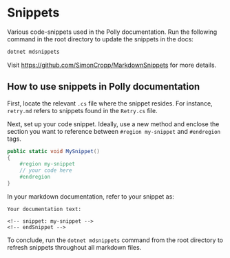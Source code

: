# Snippets

Various code-snippets used in the Polly documentation. Run the following command in the root directory to update the snippets in the docs:

```powershell
dotnet mdsnippets
```

Visit <https://github.com/SimonCropp/MarkdownSnippets> for more details.

## How to use snippets in Polly documentation

First, locate the relevant `.cs` file where the snippet resides. For instance, `retry.md` refers to snippets found in the `Retry.cs` file.

Next, set up your code snippet. Ideally, use a new method and enclose the section you want to reference between `#region my-snippet` and `#endregion` tags.

```csharp
public static void MySnippet()
{
    #region my-snippet
    // your code here
    #endregion
}
```

In your markdown documentation, refer to your snippet as:

```text
Your documentation text:

<!-- snippet: my-snippet -->
<!-- endSnippet -->
```

To conclude, run the `dotnet mdsnippets` command from the root directory to refresh snippets throughout all markdown files.
